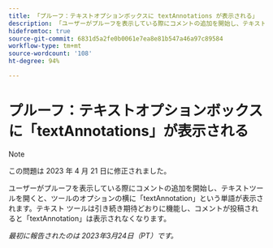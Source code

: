 ```yaml
---
title: 「プルーフ：テキストオプションボックスに textAnnotations が表示される」
description: 「ユーザーがプルーフを表示している際にコメントの追加を開始し、テキストツールを開くと、ツールのオプションの横に textAnnotation という単語が表示されます。テキスト ツールは引き続き期待どおりに機能し、コメントが投稿されると textAnnotation は表示されなくなります。」
hidefromtoc: true
source-git-commit: 6831d5a2fe0b0061e7ea8e81b547a46a97c89584
workflow-type: tm+mt
source-wordcount: '108'
ht-degree: 94%

---
```



# プルーフ：テキストオプションボックスに「textAnnotations」が表示される

<!--This article is on the WF and WFP TOCs-->

>[!NOTE]
>
>この問題は 2023 年 4 月 21 日に修正されました。

ユーザーがプルーフを表示している際にコメントの追加を開始し、テキストツールを開くと、ツールのオプションの横に「textAnnotation」という単語が表示されます。テキスト ツールは引き続き期待どおりに機能し、コメントが投稿されると「textAnnotation」は表示されなくなります。

_最初に報告されたのは 2023年3月24日（PT）です。_

